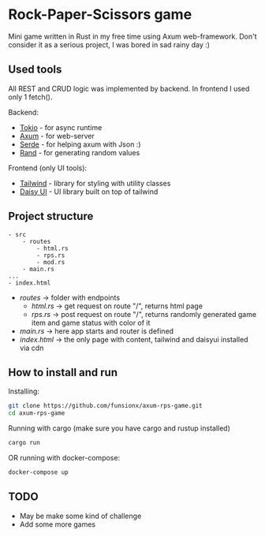 # Rock-Paper-Scissors game

Mini game written in Rust in my free time using Axum web-framework. Don't consider it as a serious project, I was bored in sad rainy day :)

## Used tools
All REST and CRUD logic was implemented by backend. In frontend I used only 1 fetch().

Backend:
- [Tokio](https://tokio.rs) - for async runtime
- [Axum](https://github.com/tokio-rs/axum) - for web-server
- [Serde](https://serde.rs) - for helping axum with Json :)
- [Rand](https://docs.rs/rand/latest/rand/) - for generating random values

Frontend (only UI tools):
- [Tailwind](https://tailwindcss.com/) - library for styling with utility classes
- [Daisy UI](https://daisyui.com/) - UI library built on top of tailwind

## Project structure
```
- src 
	- routes
		- html.rs
		- rps.rs
		- mod.rs
	- main.rs
...
- index.html	
```

- *routes* -> folder with endpoints
  - *html.rs* -> get request on route "/", returns html page
  - *rps.rs* -> post request on route "/", returns randomly generated game item and game status with color of it
- *main.rs* -> here app starts and router is defined
- *index.html* -> the only page with content, tailwind and daisyui installed via cdn

## How to install and run

Installing: 
```bash
git clone https://github.com/funsionx/axum-rps-game.git
cd axum-rps-game
```

Running with cargo (make sure you have cargo and rustup installed)
```bash
cargo run
```

OR running with docker-compose:
```bash
docker-compose up
```

## TODO

- May be make some kind of challenge
- Add some more games
